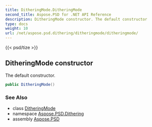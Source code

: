 ```yaml
---
title: DitheringMode.DitheringMode
second_title: Aspose.PSD for .NET API Reference
description: DitheringMode constructor. The default constructor
type: docs
weight: 10
url: /net/aspose.psd.dithering/ditheringmode/ditheringmode/
---
```

{{< psd/tize >}}
## DitheringMode constructor

The default constructor.

```csharp
public DitheringMode()
```

### See Also

* class [DitheringMode](../)
* namespace [Aspose.PSD.Dithering](../../ditheringmode/)
* assembly [Aspose.PSD](../../../)


